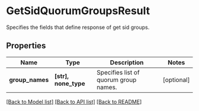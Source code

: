 # GetSidQuorumGroupsResult

Specifies the fields that define response of get sid groups.

## Properties
Name | Type | Description | Notes
------------ | ------------- | ------------- | -------------
**group_names** | **[str], none_type** | Specifies list of quorum group names. | [optional] 

[[Back to Model list]](../README.md#documentation-for-models) [[Back to API list]](../README.md#documentation-for-api-endpoints) [[Back to README]](../README.md)


